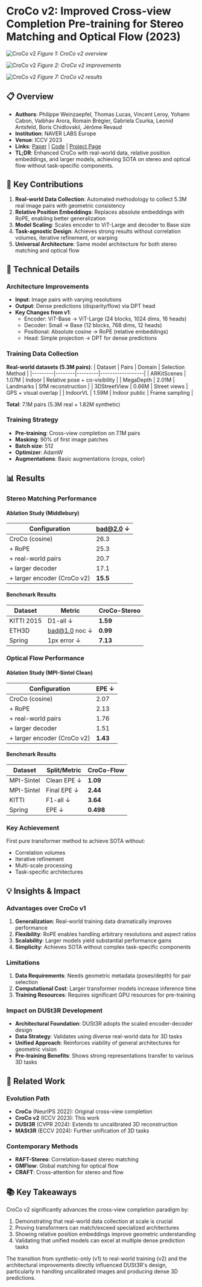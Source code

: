 # CroCo v2: Improved Cross-view Completion Pre-training for Stereo Matching and Optical Flow (2023)

![CroCo v2](https://ar5iv.labs.arxiv.org/html/2211.10408/assets/x1.png)
*Figure 1: CroCo v2 overview*

![CroCo v2](https://ar5iv.labs.arxiv.org/html/2211.10408/assets/x2.png)
*Figure 2: CroCo v2 improvements*

![CroCo v2](https://ar5iv.labs.arxiv.org/html/2211.10408/assets/x7.png)
*Figure 7: CroCo v2 results*

## 📋 Overview
- **Authors**: Philippe Weinzaepfel, Thomas Lucas, Vincent Leroy, Yohann Cabon, Vaibhav Arora, Romain Brégier, Gabriela Csurka, Leonid Antsfeld, Boris Chidlovskii, Jérôme Revaud
- **Institution**: NAVER LABS Europe
- **Venue**: ICCV 2023
- **Links**: [Paper](https://arxiv.org/abs/2211.10408) | [Code](https://github.com/naver/croco) | [Project Page](https://croco.europe.naverlabs.com/)
- **TL;DR**: Enhanced CroCo with real-world data, relative position embeddings, and larger models, achieving SOTA on stereo and optical flow without task-specific components.

## 🎯 Key Contributions

1. **Real-world Data Collection**: Automated methodology to collect 5.3M real image pairs with geometric consistency
2. **Relative Position Embeddings**: Replaces absolute embeddings with RoPE, enabling better generalization
3. **Model Scaling**: Scales encoder to ViT-Large and decoder to Base size  
4. **Task-agnostic Design**: Achieves strong results without correlation volumes, iterative refinement, or warping
5. **Universal Architecture**: Same model architecture for both stereo matching and optical flow

## 🔧 Technical Details

### Architecture Improvements
- **Input**: Image pairs with varying resolutions
- **Output**: Dense predictions (disparity/flow) via DPT head
- **Key Changes from v1**:
  - Encoder: ViT-Base → ViT-Large (24 blocks, 1024 dims, 16 heads)
  - Decoder: Small → Base (12 blocks, 768 dims, 12 heads)
  - Positional: Absolute cosine → RoPE (relative embeddings)
  - Head: Simple projection → DPT for dense predictions

### Training Data Collection
**Real-world datasets (5.3M pairs)**:
| Dataset | Pairs | Domain | Selection Method |
|---------|--------|---------|------------------|
| ARKitScenes | 1.07M | Indoor | Relative pose + co-visibility |
| MegaDepth | 2.01M | Landmarks | SfM reconstruction |
| 3DStreetView | 0.66M | Street views | GPS + visual overlap |
| IndoorVL | 1.59M | Indoor public | Frame sampling |

**Total**: 7.1M pairs (5.3M real + 1.82M synthetic)

### Training Strategy
- **Pre-training**: Cross-view completion on 7.1M pairs
- **Masking**: 90% of first image patches
- **Batch size**: 512
- **Optimizer**: AdamW
- **Augmentations**: Basic augmentations (crops, color)

## 📊 Results

### Stereo Matching Performance

#### Ablation Study (Middlebury)
| Configuration | bad@2.0 ↓ |
|--------------|----------|
| CroCo (cosine) | 26.3 |
| + RoPE | 25.3 |
| + real-world pairs | 20.7 |
| + larger decoder | 17.1 |
| + larger encoder (CroCo v2) | **15.5** |

#### Benchmark Results
| Dataset | Metric | CroCo-Stereo |
|---------|--------|-------------|
| KITTI 2015 | D1-all ↓ | **1.59** |
| ETH3D | bad@1.0 noc ↓ | **0.99** |
| Spring | 1px error ↓ | **7.13** |

### Optical Flow Performance

#### Ablation Study (MPI-Sintel Clean)
| Configuration | EPE ↓ |
|--------------|-------|
| CroCo (cosine) | 2.07 |
| + RoPE | 2.13 |
| + real-world pairs | 1.76 |
| + larger decoder | 1.51 |
| + larger encoder (CroCo v2) | **1.43** |

#### Benchmark Results
| Dataset | Split/Metric | CroCo-Flow |
|---------|-------------|------------|
| MPI-Sintel | Clean EPE ↓ | **1.09** |
| MPI-Sintel | Final EPE ↓ | **2.44** |
| KITTI | F1-all ↓ | **3.64** |
| Spring | EPE ↓ | **0.498** |

### Key Achievement
First pure transformer method to achieve SOTA without:
- Correlation volumes
- Iterative refinement
- Multi-scale processing
- Task-specific architectures

## 💡 Insights & Impact

### Advantages over CroCo v1
1. **Generalization**: Real-world training data dramatically improves performance
2. **Flexibility**: RoPE enables handling arbitrary resolutions and aspect ratios
3. **Scalability**: Larger models yield substantial performance gains
4. **Simplicity**: Achieves SOTA without complex task-specific components

### Limitations
1. **Data Requirements**: Needs geometric metadata (poses/depth) for pair selection
2. **Computational Cost**: Larger transformer models increase inference time
3. **Training Resources**: Requires significant GPU resources for pre-training

### Impact on DUSt3R Development
- **Architectural Foundation**: DUSt3R adopts the scaled encoder-decoder design
- **Data Strategy**: Validates using diverse real-world data for 3D tasks
- **Unified Approach**: Reinforces viability of general architectures for geometric vision
- **Pre-training Benefits**: Shows strong representations transfer to various 3D tasks

## 🔗 Related Work

### Evolution Path
- **CroCo** (NeurIPS 2022): Original cross-view completion
- **CroCo v2** (ICCV 2023): This work
- **DUSt3R** (CVPR 2024): Extends to uncalibrated 3D reconstruction
- **MASt3R** (ECCV 2024): Further unification of 3D tasks

### Contemporary Methods
- **RAFT-Stereo**: Correlation-based stereo matching
- **GMFlow**: Global matching for optical flow
- **CRAFT**: Cross-attention for stereo and flow

## 📚 Key Takeaways

CroCo v2 significantly advances the cross-view completion paradigm by:
1. Demonstrating that real-world data collection at scale is crucial
2. Proving transformers can match/exceed specialized architectures
3. Showing relative position embeddings improve geometric understanding
4. Validating that unified models can excel at multiple dense prediction tasks

The transition from synthetic-only (v1) to real-world training (v2) and the architectural improvements directly influenced DUSt3R's design, particularly in handling uncalibrated images and producing dense 3D predictions.